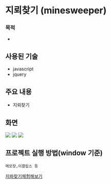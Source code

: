 # 지뢰찾기 (minesweeper)
### 목적
* 


## 사용된 기술
* javascript
* jquery


## 주요 내용
* 지뢰찾기


## 화면

![](http://i.imgur.com/nFt6Zwi.png)
![](http://i.imgur.com/Xj6GWSg.png)
![](http://i.imgur.com/rakNNsm.png)


## 프로젝트 실행 방법(window 기준)

```
메모장,이클립스 등
```
[지롸찾기체험해보기](https://plnkr.co/edit/3C5rfCntAPpm29bOdMFe?p=preview)
